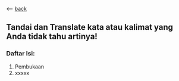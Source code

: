 <-- [back](http://arthurlapz.github.io/blog.md)
## Tandai dan Translate kata atau kalimat yang Anda tidak tahu artinya!

### Daftar Isi:
1. Pembukaan
2. xxxxx




